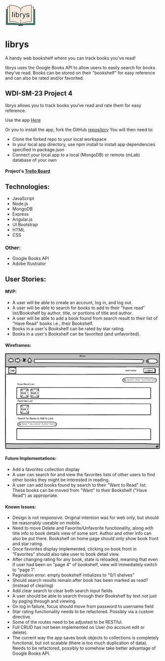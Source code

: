 ![](client/images/xsm_open_book.png)

# librys
A handy web bookshelf where you can track books you've read!

librys uses the Google Books API to allow users to easily search for books they've read. Books can be stored on their "bookshelf" for easy reference and can also be rated and/or favorited.


## WDI-SM-23 Project 4

librys allows you to track books you've read and rate them for easy reference.

Use the app [Here](https://pacific-hollows-56597.herokuapp.com/)

Or you to install the app, fork the GitHub [repository](https://github.com/susanrotondo/librys") You will then need to:

* Clone the forked repo to your local workspace
* In your local app directory, use npm install to install app dependencies specified in package.json
* Connect your local app to a local (MongoDB) or remote (mLab) database of your own

#### Project's [Trello Board](https://trello.com/b/dWFTB4wy)

## Technologies:
* JavaScript
* Node.js
* MongoDB
* Express
* Angular.js
* UI Bootstrap
* HTML
* CSS

### Other:
* Google Books API
* Adobe Illustrator

## User Stories:
#### MVP:
* A user will be able to create an account, log in, and log out.
* A user will be able to search for books to add to their "have read" list/Bookshelf by author, title, or portions of title and author.
* A user will be able to add a book found from search result to their list of "Have Read" books i.e., their Bookshelf.
* Books in a user's Bookshelf can be rated by star rating.
* Books in a user's Bookshelf can be favorited (and unfavorited).

#### Wireframes:
<img src="client/images/search_wireframe.png"/>

#### Future Implementations:
* Add a favorites collection display
* A user can search for and view the favorites lists of other users to find other books they might be interested in reading.
* A user can add books found by search to their "Want to Read" list. These books can be moved from "Want" to their Bookshelf ("Have Read") as appropriate.


#### Known Issues:
* Design is not responsive. Original intention was for web only, but should be reasonably useable on mobile.
* Need to move Delete and Favorite/Unfavorite functionality, along with title info to book details view of some sort. Author and other info can also be put there. Bookshelf on home page should only show book front and star rating.
* Once favorites display implemented, clicking on book front in "Favorites" should also take user to book detail view.
* After changing rating for any book, state is reloaded, meaning that even if user had been on "page 4" of bookshelf, view will immediately switch to "page 1".
* Pagination error: empty bookshelf initializes to "0/1 shelves"
* Should search results remain after book has been marked as read? (instead of clearing)
* Add clear search to clear both search input fields
* A user should be able to search through their Bookshelf by text not just by paging through and viewing.
* On log in failure, focus should move from password to username field
* Star rating functionality needs to be refactored. Possibly via a custom directive.
* Some of the routes need to be adjusted to be RESTful.
* Full CRUD has not been implemented on User (no account edit or delete).
* The current way the app saves book objects to collections is completely functional, but not scalable (there is too much duplication of data). Needs to be refactored, possibly to somehow take better advantage of Google Books API.
